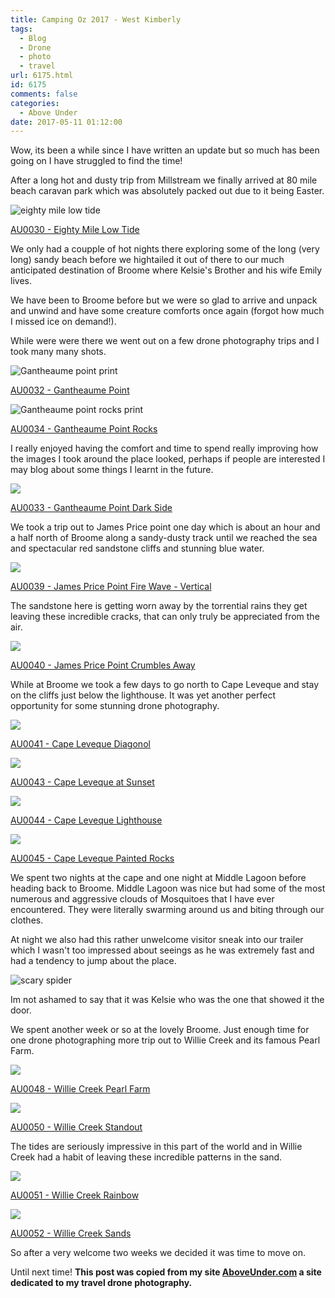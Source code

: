 ```yaml
---
title: Camping Oz 2017 - West Kimberly
tags:
  - Blog
  - Drone
  - photo
  - travel
url: 6175.html
id: 6175
comments: false
categories:
  - Above Under
date: 2017-05-11 01:12:00
---
```


Wow, its been a while since I have written an update but so much has been going on I have struggled to find the time!

<!-- more -->

After a long hot and dusty trip from Millstream we finally arrived at 80 mile beach caravan park which was absolutely packed out due to it being Easter.

![eighty mile low tide](//cdn.shopify.com/s/files/1/1830/7597/files/Eighty_Mile_Low_Tide_1024x1024.jpg?v=1494402749)

[AU0030 - Eighty Mile Low Tide](https://aboveunder.com/products/au0030-eighty-mile-low-tide "eighty mile low tide print")

We only had a coupple of hot nights there exploring some of the long (very long) sandy beach before we hightailed it out of there to our much anticipated destination of Broome where Kelsie's Brother and his wife Emily lives.

We have been to Broome before but we were so glad to arrive and unpack and unwind and have some creature comforts once again (forgot how much I missed ice on demand!).

While were were there we went out on a few drone photography trips and I took many many shots.

![Gantheaume point print](//cdn.shopify.com/s/files/1/1830/7597/files/Gantheaume_Point_1024x1024.jpg?v=1494403114)

[AU0032 - Gantheaume Point](https://aboveunder.com/products/au0032-gantheaume-point)

![Gantheaume point rocks print](//cdn.shopify.com/s/files/1/1830/7597/files/Gantheaume_Point_Rocks_1024x1024.jpg?v=1493381716)

[AU0034 - Gantheaume Point Rocks](https://aboveunder.com/products/au0034-gantheaume-point-rocks)

I really enjoyed having the comfort and time to spend really improving how the images I took around the place looked, perhaps if people are interested I may blog about some things I learnt in the future.

![](//cdn.shopify.com/s/files/1/1830/7597/products/Gantheaume_Point_Dark_Side_1024x1024.jpg?v=1493380205)

[AU0033 - Gantheaume Point Dark Side](https://aboveunder.com/products/au0033-gantheaume-point-dark-side)

We took a trip out to James Price point one day which is about an hour and a half north of Broome along a sandy-dusty track until we reached the sea and spectacular red sandstone cliffs and stunning blue water.

![](//cdn.shopify.com/s/files/1/1830/7597/products/James_Price_Point_Fire_Wave_-_Vertical_1024x1024.jpg?v=1493381241)

[AU0039 - James Price Point Fire Wave - Vertical](https://aboveunder.com/products/au0039-james-price-point-fire-wave-vertical "james price point picture print")

The sandstone here is getting worn away by the torrential rains they get leaving these incredible cracks, that can only truly be appreciated from the air.

![](//cdn.shopify.com/s/files/1/1830/7597/products/James_Price_Point_Crumbles_Away_1024x1024.jpg?v=1493381387)

[AU0040 - James Price Point Crumbles Away](https://aboveunder.com/products/au0040-james-price-point-crumbles-away)

While at Broome we took a few days to go north to Cape Leveque and stay on the cliffs just below the lighthouse. It was yet another perfect opportunity for some stunning drone photography.

![](//cdn.shopify.com/s/files/1/1830/7597/products/Cape_Leveque_Diagonol_1024x1024.jpg?v=1493557899)

[AU0041 - Cape Leveque Diagonol](https://aboveunder.com/products/au0041-cape-leveque-diagonol "cape leveque print ocean and rocks")

![](//cdn.shopify.com/s/files/1/1830/7597/products/Cape_Leveque_at_Sunset_1024x1024.jpg?v=1493558220)

[AU0043 - Cape Leveque at Sunset](https://aboveunder.com/products/au0043-cape-leveque-at-sunset "cape leveque print with red rocks")

![](//cdn.shopify.com/s/files/1/1830/7597/products/Cape_Leveque_Lighthouse_1024x1024.jpg?v=1493558368)

[AU0044 - Cape Leveque Lighthouse](https://aboveunder.com/products/au0044-cape-leveque-lighthouse "cape leveque lighthouse print")

![](//cdn.shopify.com/s/files/1/1830/7597/products/Cape_Leveque_Painted_Rocks_1024x1024.jpg?v=1493558544)

[AU0045 - Cape Leveque Painted Rocks](https://aboveunder.com/products/au0045-cape-leveque-painted-rocks "the stunning red rocks of cape leveque")

We spent two nights at the cape and one night at Middle Lagoon before heading back to Broome. Middle Lagoon was nice but had some of the most numerous and aggressive clouds of Mosquitoes that I have ever encountered. They were literally swarming around us and biting through our clothes.

At night we also had this rather unwelcome visitor sneak into our trailer which I wasn't too impressed about seeings as he was extremely fast and had a tendency to jump about the place.

![scary spider](//cdn.shopify.com/s/files/1/1830/7597/files/IMG_7500_1024x1024.JPG?v=1494405159)

Im not ashamed to say that it was Kelsie who was the one that showed it the door.

We spent another week or so at the lovely Broome. Just enough time for one drone photographing more trip out to Willie Creek and its famous Pearl Farm.

![](//cdn.shopify.com/s/files/1/1830/7597/products/Willie_Creek_Pearl_Farm_1024x1024.jpg?v=1494464353)

[AU0048 - Willie Creek Pearl Farm](https://aboveunder.com/products/au0048-willie-creek-pearl-farm)

![](//cdn.shopify.com/s/files/1/1830/7597/products/Willie_Creek_Standout_1024x1024.jpg?v=1494464540)

[AU0050 - Willie Creek Standout](https://aboveunder.com/products/au0050-willie-creek-standout)

The tides are seriously impressive in this part of the world and in Willie Creek had a habit of leaving these incredible patterns in the sand.

![](//cdn.shopify.com/s/files/1/1830/7597/products/Willie_Creek_Rainbow_1024x1024.jpg?v=1494464617)

[AU0051 - Willie Creek Rainbow](https://aboveunder.com/products/au0051-willie-creek-rainbow)

![](//cdn.shopify.com/s/files/1/1830/7597/products/Willie_Creek_Sands_1024x1024.jpg?v=1494464678)

[AU0052 - Willie Creek Sands](https://aboveunder.com/products/au0052-willie-creek-sands)

So after a very welcome two weeks we decided it was time to move on.

Until next time!
**This post was copied from my site [AboveUnder.com](https://aboveunder.com) a site dedicated to my travel drone photography.**
